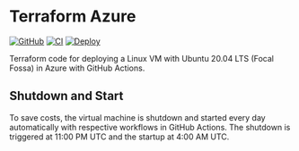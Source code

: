 # Terraform Azure

[![GitHub](https://img.shields.io/github/license/wozorio/terraform-azure)](https://github.com/wozorio/terraform-azure/blob/master/LICENSE)
[![CI](https://github.com/wozorio/terraform-azure/actions/workflows/ci.yml/badge.svg)](https://github.com/wozorio/terraform-azure/actions/workflows/ci.yml)
[![Deploy](https://github.com/wozorio/terraform-azure/actions/workflows/deploy.yml/badge.svg)](https://github.com/wozorio/terraform-azure/actions/workflows/deploy.yml)

Terraform code for deploying a Linux VM with Ubuntu 20.04 LTS (Focal Fossa) in Azure with GitHub Actions.

## Shutdown and Start

To save costs, the virtual machine is shutdown and started every day automatically with respective workflows in GitHub Actions. The shutdown is triggered at 11:00 PM UTC and the startup at 4:00 AM UTC.
